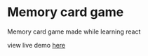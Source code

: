 # Memory card game

Memory card game made while learning react

view live demo [here](https://pradip-memory-card-game.netlify.app/)
